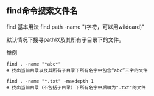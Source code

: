 ## find命令搜索文件名

find 基本用法
find path -name "(字符，可以用wildcard)"

默认情况下搜寻path以及其所有子目录下的文件。

举例
```shell
find . -name "*abc*"
# 找出当前目录以及其所有子目录下所有名字中包含“abc”三字的文件

find . -name "*.txt" -maxdepth 1
# 找出当前目录（不包括子目录）下所有名字中后缀为".txt"的文件
```
